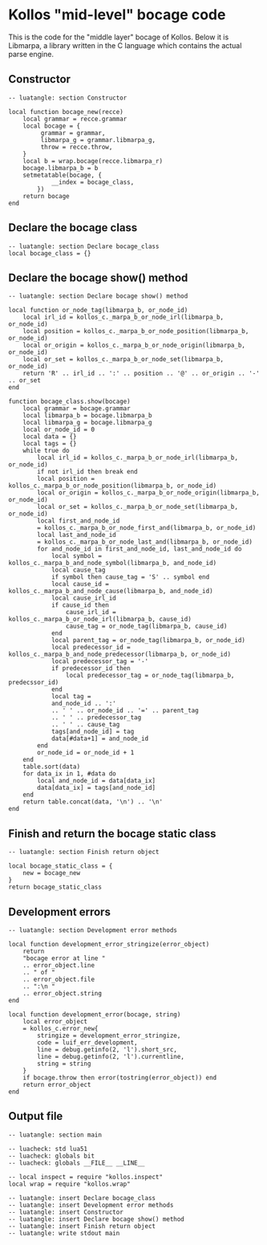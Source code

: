 <!--

Permission is hereby granted, free of charge, to any person obtaining
a copy of this software and associated documentation files (the
"Software"), to deal in the Software without restriction, including
without limitation the rights to use, copy, modify, merge, publish,
distribute, sublicense, and/or sell copies of the Software, and to
permit persons to whom the Software is furnished to do so, subject to
the following conditions:

The above copyright notice and this permission notice shall be
included in all copies or substantial portions of the Software.

THE SOFTWARE IS PROVIDED "AS IS", WITHOUT WARRANTY OF ANY KIND,
EXPRESS OR IMPLIED, INCLUDING BUT NOT LIMITED TO THE WARRANTIES OF
MERCHANTABILITY, FITNESS FOR A PARTICULAR PURPOSE AND NONINFRINGEMENT.
IN NO EVENT SHALL THE AUTHORS OR COPYRIGHT HOLDERS BE LIABLE FOR ANY
CLAIM, DAMAGES OR OTHER LIABILITY, WHETHER IN AN ACTION OF CONTRACT,
TORT OR OTHERWISE, ARISING FROM, OUT OF OR IN CONNECTION WITH THE
SOFTWARE OR THE USE OR OTHER DEALINGS IN THE SOFTWARE.

[ MIT license: http://www.opensource.org/licenses/mit-license.php ]

-->

# Kollos "mid-level" bocage code

This is the code for the "middle layer" bocage
of Kollos.
Below it is Libmarpa, a library written in
the C language which contains the actual parse engine.

## Constructor

    -- luatangle: section Constructor

    local function bocage_new(recce)
        local grammar = recce.grammar
        local bocage = {
             grammar = grammar,
             libmarpa_g = grammar.libmarpa_g,
             throw = recce.throw,
        }
        local b = wrap.bocage(recce.libmarpa_r)
        bocage.libmarpa_b = b
        setmetatable(bocage, {
                __index = bocage_class,
            })
        return bocage
    end

## Declare the bocage class

    -- luatangle: section Declare bocage_class
    local bocage_class = {}

## Declare the bocage show() method

    -- luatangle: section Declare bocage show() method

    local function or_node_tag(libmarpa_b, or_node_id)
        local irl_id = kollos_c._marpa_b_or_node_irl(libmarpa_b, or_node_id)
        local position = kollos_c._marpa_b_or_node_position(libmarpa_b, or_node_id)
        local or_origin = kollos_c._marpa_b_or_node_origin(libmarpa_b, or_node_id)
        local or_set = kollos_c._marpa_b_or_node_set(libmarpa_b, or_node_id)
        return 'R' .. irl_id .. ':' .. position .. '@' .. or_origin .. '-' .. or_set
    end

    function bocage_class.show(bocage)
        local grammar = bocage.grammar
        local libmarpa_b = bocage.libmarpa_b
        local libmarpa_g = bocage.libmarpa_g
        local or_node_id = 0
        local data = {}
        local tags = {}
        while true do
            local irl_id = kollos_c._marpa_b_or_node_irl(libmarpa_b, or_node_id)
            if not irl_id then break end
            local position = kollos_c._marpa_b_or_node_position(libmarpa_b, or_node_id)
            local or_origin = kollos_c._marpa_b_or_node_origin(libmarpa_b, or_node_id)
            local or_set = kollos_c._marpa_b_or_node_set(libmarpa_b, or_node_id)
            local first_and_node_id
            = kollos_c._marpa_b_or_node_first_and(libmarpa_b, or_node_id)
            local last_and_node_id
            = kollos_c._marpa_b_or_node_last_and(libmarpa_b, or_node_id)
            for and_node_id in first_and_node_id, last_and_node_id do
                local symbol = kollos_c._marpa_b_and_node_symbol(libmarpa_b, and_node_id)
                local cause_tag
                if symbol then cause_tag = 'S' .. symbol end
                local cause_id = kollos_c._marpa_b_and_node_cause(libmarpa_b, and_node_id)
                local cause_irl_id
                if cause_id then
                    cause_irl_id = kollos_c._marpa_b_or_node_irl(libmarpa_b, cause_id)
                    cause_tag = or_node_tag(libmarpa_b, cause_id)
                end
                local parent_tag = or_node_tag(libmarpa_b, or_node_id)
                local predecessor_id = kollos_c._marpa_b_and_node_predecessor(libmarpa_b, or_node_id)
                local predecessor_tag = '-'
                if predecessor_id then
                    local predecessor_tag = or_node_tag(libmarpa_b, predecssor_id)
                end
                local tag =
                and_node_id .. ':'
                .. ' ' .. or_node_id .. '=' .. parent_tag
                .. ' ' .. predecessor_tag
                .. ' ' .. cause_tag
                tags[and_node_id] = tag
                data[#data+1] = and_node_id
            end
            or_node_id = or_node_id + 1
        end
        table.sort(data)
        for data_ix in 1, #data do
            local and_node_id = data[data_ix]
            data[data_ix] = tags[and_node_id]
        end
        return table.concat(data, '\n') .. '\n'
    end

## Finish and return the bocage static class

    -- luatangle: section Finish return object

    local bocage_static_class = {
        new = bocage_new
    }
    return bocage_static_class

## Development errors

    -- luatangle: section Development error methods

    local function development_error_stringize(error_object)
        return
        "bocage error at line "
        .. error_object.line
        .. " of "
        .. error_object.file
        .. ":\n "
        .. error_object.string
    end

    local function development_error(bocage, string)
        local error_object
        = kollos_c.error_new{
            stringize = development_error_stringize,
            code = luif_err_development,
            line = debug.getinfo(2, 'l').short_src,
            line = debug.getinfo(2, 'l').currentline,
            string = string
        }
        if bocage.throw then error(tostring(error_object)) end
        return error_object
    end

## Output file

    -- luatangle: section main

    -- luacheck: std lua51
    -- luacheck: globals bit
    -- luacheck: globals __FILE__ __LINE__

    -- local inspect = require "kollos.inspect"
    local wrap = require "kollos.wrap"

    -- luatangle: insert Declare bocage_class
    -- luatangle: insert Development error methods
    -- luatangle: insert Constructor
    -- luatangle: insert Declare bocage show() method
    -- luatangle: insert Finish return object
    -- luatangle: write stdout main

<!--
vim: expandtab shiftwidth=4:
-->
